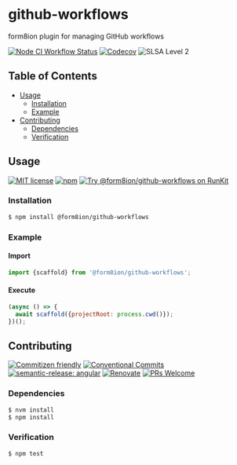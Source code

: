 # github-workflows

form8ion plugin for managing GitHub workflows

<!--status-badges start -->

[![Node CI Workflow Status][github-actions-ci-badge]][github-actions-ci-link]
[![Codecov][coverage-badge]][coverage-link]
![SLSA Level 2][slsa-badge]

<!--status-badges end -->

## Table of Contents

* [Usage](#usage)
  * [Installation](#installation)
  * [Example](#example)
* [Contributing](#contributing)
  * [Dependencies](#dependencies)
  * [Verification](#verification)

## Usage

<!--consumer-badges start -->

[![MIT license][license-badge]][license-link]
[![npm][npm-badge]][npm-link]
[![Try @form8ion/github-workflows on RunKit][runkit-badge]][runkit-link]

<!--consumer-badges end -->

### Installation

```sh
$ npm install @form8ion/github-workflows
```

### Example

#### Import

```javascript
import {scaffold} from '@form8ion/github-workflows';
```

#### Execute

```javascript
(async () => {
  await scaffold({projectRoot: process.cwd()});
})();
```

## Contributing

<!--contribution-badges start -->

[![Commitizen friendly][commitizen-badge]][commitizen-link]
[![Conventional Commits][commit-convention-badge]][commit-convention-link]
[![semantic-release: angular][semantic-release-badge]][semantic-release-link]
[![Renovate][renovate-badge]][renovate-link]
[![PRs Welcome][PRs-badge]][PRs-link]

<!--contribution-badges end -->

### Dependencies

```sh
$ nvm install
$ npm install
```

### Verification

```sh
$ npm test
```

[commitizen-link]: http://commitizen.github.io/cz-cli/

[commitizen-badge]: https://img.shields.io/badge/commitizen-friendly-brightgreen.svg

[commit-convention-link]: https://conventionalcommits.org

[commit-convention-badge]: https://img.shields.io/badge/Conventional%20Commits-1.0.0-yellow.svg

[semantic-release-link]: https://github.com/semantic-release/semantic-release

[semantic-release-badge]: https://img.shields.io/badge/semantic--release-angular-e10079?logo=semantic-release

[renovate-link]: https://renovatebot.com

[renovate-badge]: https://img.shields.io/badge/renovate-enabled-brightgreen.svg?logo=renovatebot

[PRs-link]: https://makeapullrequest.com

[PRs-badge]: https://img.shields.io/badge/PRs-welcome-brightgreen.svg

[github-actions-ci-link]: https://github.com/form8ion/github-workflows/actions?query=workflow%3A%22Node.js+CI%22+branch%3Amaster

[github-actions-ci-badge]: https://img.shields.io/github/actions/workflow/status/form8ion/github-workflows/node-ci.yml.svg?branch=master&logo=github

[coverage-link]: https://codecov.io/github/form8ion/github-workflows

[coverage-badge]: https://img.shields.io/codecov/c/github/form8ion/github-workflows?logo=codecov

[slsa-badge]: https://slsa.dev/images/gh-badge-level2.svg

[license-link]: LICENSE

[license-badge]: https://img.shields.io/github/license/form8ion/github-workflows.svg

[npm-link]: https://www.npmjs.com/package/@form8ion/github-workflows

[npm-badge]: https://img.shields.io/npm/v/@form8ion/github-workflows?logo=npm

[runkit-link]: https://npm.runkit.com/@form8ion/github-workflows

[runkit-badge]: https://badge.runkitcdn.com/@form8ion/github-workflows.svg
